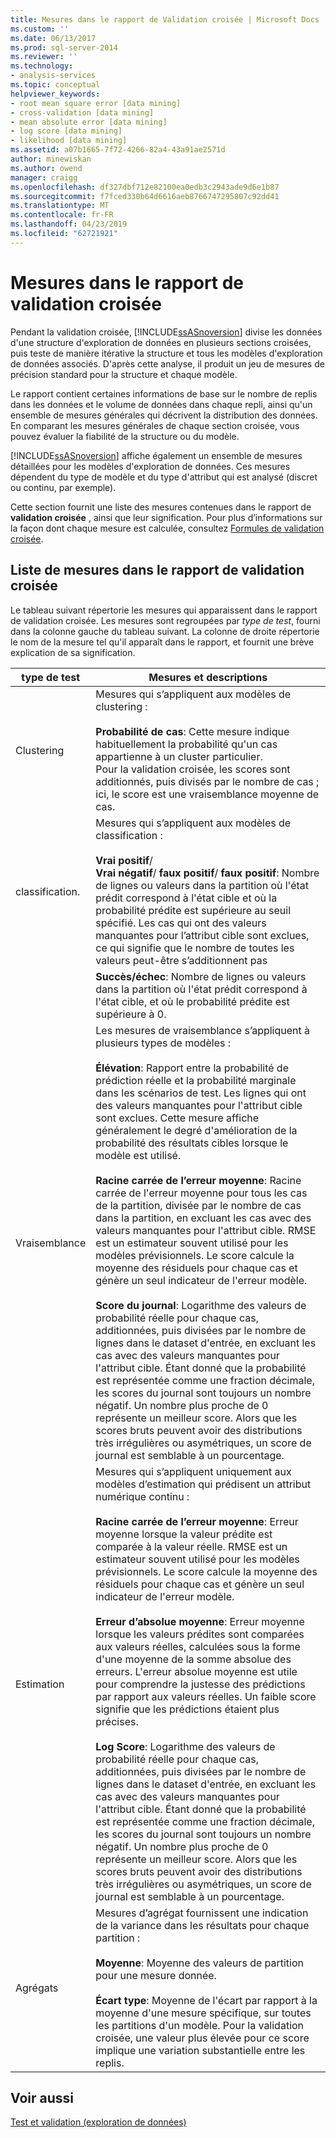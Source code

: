```yaml
---
title: Mesures dans le rapport de Validation croisée | Microsoft Docs
ms.custom: ''
ms.date: 06/13/2017
ms.prod: sql-server-2014
ms.reviewer: ''
ms.technology:
- analysis-services
ms.topic: conceptual
helpviewer_keywords:
- root mean square error [data mining]
- cross-validation [data mining]
- mean absolute error [data mining]
- log score [data mining]
- likelihood [data mining]
ms.assetid: a07b1665-7f72-4266-82a4-43a91ae2571d
author: minewiskan
ms.author: owend
manager: craigg
ms.openlocfilehash: df327dbf712e82100ea0edb3c2943ade9d6e1b87
ms.sourcegitcommit: f7fced330b64d6616aeb8766747295807c92dd41
ms.translationtype: MT
ms.contentlocale: fr-FR
ms.lasthandoff: 04/23/2019
ms.locfileid: "62721921"
---
```

# <a name="measures-in-the-cross-validation-report"></a>Mesures dans le rapport de validation croisée
  Pendant la validation croisée, [!INCLUDE[ssASnoversion](../../includes/ssasnoversion-md.md)] divise les données d'une structure d'exploration de données en plusieurs sections croisées, puis teste de manière itérative la structure et tous les modèles d'exploration de données associés. D'après cette analyse, il produit un jeu de mesures de précision standard pour la structure et chaque modèle.  
  
 Le rapport contient certaines informations de base sur le nombre de replis dans les données et le volume de données dans chaque repli, ainsi qu'un ensemble de mesures générales qui décrivent la distribution des données. En comparant les mesures générales de chaque section croisée, vous pouvez évaluer la fiabilité de la structure ou du modèle.  
  
 [!INCLUDE[ssASnoversion](../../includes/ssasnoversion-md.md)] affiche également un ensemble de mesures détaillées pour les modèles d'exploration de données. Ces mesures dépendent du type de modèle et du type d'attribut qui est analysé (discret ou continu, par exemple).  
  
 Cette section fournit une liste des mesures contenues dans le rapport de **validation croisée** , ainsi que leur signification. Pour plus d’informations sur la façon dont chaque mesure est calculée, consultez [Formules de validation croisée](cross-validation-formulas.md).  
  
## <a name="list-of-measures-in-the-cross-validation-report"></a>Liste de mesures dans le rapport de validation croisée  
 Le tableau suivant répertorie les mesures qui apparaissent dans le rapport de validation croisée. Les mesures sont regroupées par *type de test*, fourni dans la colonne gauche du tableau suivant. La colonne de droite répertorie le nom de la mesure tel qu'il apparaît dans le rapport, et fournit une brève explication de sa signification.  
  
|type de test|Mesures et descriptions|  
|---------------|-------------------------------|  
|Clustering|Mesures qui s’appliquent aux modèles de clustering :<br /><br /> **Probabilité de cas**: Cette mesure indique habituellement la probabilité qu'un cas appartienne à un cluster particulier. <br />                      Pour la validation croisée, les scores sont additionnés, puis divisés par le nombre de cas ; ici, le score est une vraisemblance moyenne de cas.|  
|classification.|Mesures qui s’appliquent aux modèles de classification :<br /><br /> **Vrai positif**/<br />                      **Vrai négatif**/ **faux positif**/ **faux positif**: Nombre de lignes ou valeurs dans la partition où l'état prédit correspond à l'état cible et où la probabilité prédite est supérieure au seuil spécifié. Les cas qui ont des valeurs manquantes pour l’attribut cible sont exclues, ce qui signifie que le nombre de toutes les valeurs peut-être s’additionnent pas|  
||**Succès/échec**: Nombre de lignes ou valeurs dans la partition où l'état prédit correspond à l'état cible, et où le probabilité prédite est supérieure à 0.|  
|Vraisemblance|Les mesures de vraisemblance s’appliquent à plusieurs types de modèles :<br /><br /> **Élévation**: Rapport entre la probabilité de prédiction réelle et la probabilité marginale dans les scénarios de test. Les lignes qui ont des valeurs manquantes pour l'attribut cible sont exclues. Cette mesure affiche généralement le degré d'amélioration de la probabilité des résultats cibles lorsque le modèle est utilisé.<br /><br /> **Racine carrée de l’erreur moyenne**: Racine carrée de l'erreur moyenne pour tous les cas de la partition, divisée par le nombre de cas dans la partition, en excluant les cas avec des valeurs manquantes pour l'attribut cible. RMSE est un estimateur souvent utilisé pour les modèles prévisionnels. Le score calcule la moyenne des résiduels pour chaque cas et génère un seul indicateur de l'erreur modèle.<br /><br /> **Score du journal**: Logarithme des valeurs de probabilité réelle pour chaque cas, additionnées, puis divisées par le nombre de lignes dans le dataset d'entrée, en excluant les cas avec des valeurs manquantes pour l'attribut cible. Étant donné que la probabilité est représentée comme une fraction décimale, les scores du journal sont toujours un nombre négatif. Un nombre plus proche de 0 représente un meilleur score. Alors que les scores bruts peuvent avoir des distributions très irrégulières ou asymétriques, un score de journal est semblable à un pourcentage.|  
|Estimation|Mesures qui s’appliquent uniquement aux modèles d’estimation qui prédisent un attribut numérique continu :<br /><br /> **Racine carrée de l’erreur moyenne**: Erreur moyenne lorsque la valeur prédite est comparée à la valeur réelle. RMSE est un estimateur souvent utilisé pour les modèles prévisionnels. Le score calcule la moyenne des résiduels pour chaque cas et génère un seul indicateur de l'erreur modèle.<br /><br /> **Erreur d’absolue moyenne**: Erreur moyenne lorsque les valeurs prédites sont comparées aux valeurs réelles, calculées sous la forme d'une moyenne de la somme absolue des erreurs. L'erreur absolue moyenne est utile pour comprendre la justesse des prédictions par rapport aux valeurs réelles. Un faible score signifie que les prédictions étaient plus précises.<br /><br /> **Log Score**: Logarithme des valeurs de probabilité réelle pour chaque cas, additionnées, puis divisées par le nombre de lignes dans le dataset d'entrée, en excluant les cas avec des valeurs manquantes pour l'attribut cible. Étant donné que la probabilité est représentée comme une fraction décimale, les scores du journal sont toujours un nombre négatif. Un nombre plus proche de 0 représente un meilleur score. Alors que les scores bruts peuvent avoir des distributions très irrégulières ou asymétriques, un score de journal est semblable à un pourcentage.|  
|Agrégats|Mesures d’agrégat fournissent une indication de la variance dans les résultats pour chaque partition :<br /><br /> **Moyenne**: Moyenne des valeurs de partition pour une mesure donnée.<br /><br /> **Écart type**: Moyenne de l'écart par rapport à la moyenne d'une mesure spécifique, sur toutes les partitions d'un modèle. Pour la validation croisée, une valeur plus élevée pour ce score implique une variation substantielle entre les replis.|  
  
## <a name="see-also"></a>Voir aussi  
 [Test et validation &#40;exploration de données&#41;](testing-and-validation-data-mining.md)  
  
  
